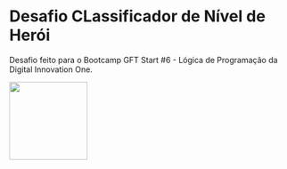 # Desafio CLassificador de Nível de Herói
Desafio feito para o Bootcamp GFT Start #6 - Lógica de Programação da Digital Innovation One.

<div align="left">

<img align="center" height="140" src="https://i.giphy.com/media/v1.Y2lkPTc5MGI3NjExczJkMHozMzZhbGg1Y2JxaWQyOWkxdnU2Y3hjYnhtZnd0Nmp6bTl4aCZlcD12MV9pbnRlcm5hbF9naWZfYnlfaWQmY3Q9Zw/ua7vVw9awZKWwLSYpW/giphy.gif"  />
</div>
